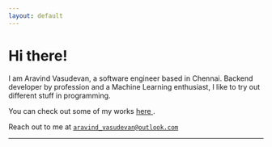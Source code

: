 ```yaml
---
layout: default
---
```


# Hi there!

I am Aravind Vasudevan, a software engineer based in Chennai. Backend developer 
by profession and a Machine Learning enthusiast, I like to try out different 
stuff in programming.

You can check out some of my works [here <i class="icon icon-social-github"></i>](https://github.com/AravindVasudev).

Reach out to me at <a href="mailto:aravind_vasudevan@outlook.com">`aravind_vasudevan@outlook.com`</a>

--------------------------------------------------------------------------------
